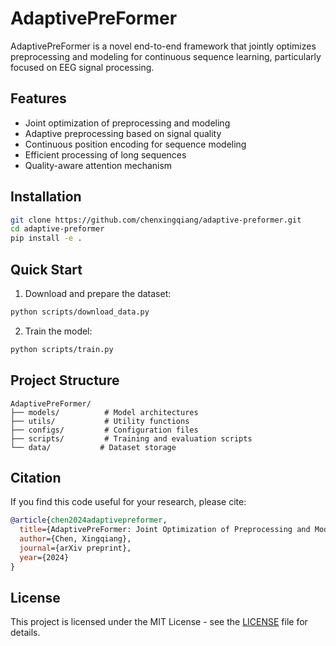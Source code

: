 # AdaptivePreFormer

AdaptivePreFormer is a novel end-to-end framework that jointly optimizes preprocessing and modeling for continuous sequence learning, particularly focused on EEG signal processing.

## Features

- Joint optimization of preprocessing and modeling
- Adaptive preprocessing based on signal quality
- Continuous position encoding for sequence modeling
- Efficient processing of long sequences
- Quality-aware attention mechanism

## Installation

```bash
git clone https://github.com/chenxingqiang/adaptive-preformer.git
cd adaptive-preformer
pip install -e .
```

## Quick Start

1. Download and prepare the dataset:
```bash
python scripts/download_data.py
```

2. Train the model:
```bash
python scripts/train.py
```

## Project Structure

```
AdaptivePreFormer/
├── models/          # Model architectures
├── utils/           # Utility functions
├── configs/         # Configuration files
├── scripts/         # Training and evaluation scripts
└── data/           # Dataset storage
```

## Citation

If you find this code useful for your research, please cite:

```bibtex
@article{chen2024adaptivepreformer,
  title={AdaptivePreFormer: Joint Optimization of Preprocessing and Modeling for Continuous Sequence Learning},
  author={Chen, Xingqiang},
  journal={arXiv preprint},
  year={2024}
}
```

## License

This project is licensed under the MIT License - see the [LICENSE](LICENSE) file for details.